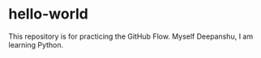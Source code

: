 # hello-world
This repository is for practicing the GitHub Flow.
Myself Deepanshu, I am learning Python.

